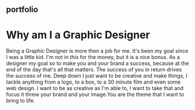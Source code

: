 ## portfolio

# Why am I a Graphic Designer

Being a Graphic Designer is more then a job for me. It's been my goal since I was a little kid. I'm not in this
for the money, but it is a nice bonus. As a designer my goal so to make you and your brand a success, because
at the end of the day that's all that matters. The success of you in return drives the success of me.
Deep down I just want to be creative and make things, I tackle anything from a logo, to a box, to a 30 minute film and even some web design.
I want to be as creative as I'm able to, I want to take that and focus it threw your brand and your image.You are the theme that I want to bring to life.
